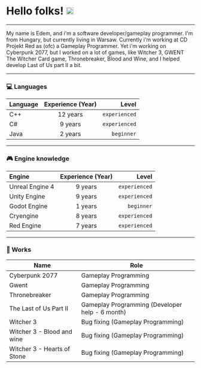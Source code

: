 <p align="center">
    <h1><b>Hello folks!</b> <img src="https://raw.githubusercontent.com/MartinHeinz/MartinHeinz/master/wave.gif" width="20px"></h1>
</p>

---

My name is Edem, and i'm a software developer/gameplay programmer. I'm from Hungary, but currently living in Warsaw. Currently i'm working at CD Projekt Red as (ofc) a Gameplay Programmer.
Yet i'm working on Cyberpunk 2077, but I worked on a lot of games, like Witcher 3, GWENT The Witcher Card game, Thronebreaker, Blood and Wine, and I helped develop Last of Us part II a bit.

---

<h3>💻 Languages</h3>

| Language | Experience (Year) | Level |
| :---         |     :---:      |          ---: |
| C++   | 12 years  | `experienced` |
| C#    | 9 years   | `experienced` |
| Java  | 2 years   | `beginner`    |

---

<h3>🎮 Engine knowledge</h3>

| Engine | Experience (Year) | Level |
| :---         |     :---:      |   ---: |
| Unreal Engine 4   | 9 years  | `experienced` |
| Unity Engine  | 9 years   | `experienced` |
| Godot Engine  | 1 years   | `beginner`    |
| Cryengine  | 8 years   | `experienced`    |
| Red Engine  | 7 years   | `experienced`    |

---

<h3>🚧 Works</h3>

| Name  | Role |
| ------------- | ------------- |
| Cyberpunk 2077  | Gameplay Programming  |
| Gwent  | Gameplay Programming  |
| Thronebreaker  | Gameplay Programming  |
| The Last of Us Part II  | Gameplay Programming (Developer help - 6 month)  |
| Witcher 3  | Bug fixing (Gameplay Programming)  |
| Witcher 3 - Blood and wine  | Bug fixing (Gameplay Programming)  |
| Witcher 3 - Hearts of Stone | Bug fixing (Gameplay Programming)  |

